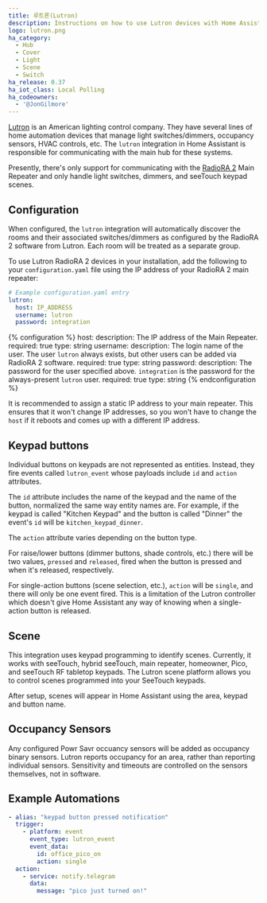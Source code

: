 ```yaml
---
title: 루트론(Lutron)
description: Instructions on how to use Lutron devices with Home Assistant.
logo: lutron.png
ha_category:
  - Hub
  - Cover
  - Light
  - Scene
  - Switch
ha_release: 0.37
ha_iot_class: Local Polling
ha_codeowners:
  - '@JonGilmore'
---
```


[Lutron](http://www.lutron.com/) is an American lighting control company. They have several lines of home automation devices that manage light switches/dimmers, occupancy sensors, HVAC controls, etc. The `lutron` integration in Home Assistant is responsible for communicating with the main hub for these systems.

Presently, there's only support for communicating with the [RadioRA 2](http://www.lutron.com/en-US/Products/Pages/WholeHomeSystems/RadioRA2/Overview.aspx) Main Repeater and only handle light switches, dimmers, and seeTouch keypad scenes.

## Configuration

When configured, the `lutron` integration will automatically discover the rooms and their associated switches/dimmers as configured by the RadioRA 2 software from Lutron. Each room will be treated as a separate group.

To use Lutron RadioRA 2 devices in your installation, add the following to your `configuration.yaml` file using the IP address of your RadioRA 2 main repeater:

``` yaml
# Example configuration.yaml entry
lutron:
  host: IP_ADDRESS
  username: lutron
  password: integration
```

{% configuration %}
host:
  description: The IP address of the Main Repeater.
  required: true
  type: string
username:
  description: The login name of the user. The user `lutron` always exists, but other users can be added via RadioRA 2 software.
  required: true
  type: string
password:
  description: The password for the user specified above. `integration` is the password for the always-present `lutron` user.
  required: true
  type: string
{% endconfiguration %}

<div class='note'>

It is recommended to assign a static IP address to your main repeater. This ensures that it won't change IP addresses, so you won't have to change the `host` if it reboots and comes up with a different IP address.

</div>

## Keypad buttons

Individual buttons on keypads are not represented as entities. Instead, they fire events called `lutron_event` whose payloads include `id` and `action` attributes.

The `id` attribute includes the name of the keypad and the name of the button, normalized the same way entity names are. For example, if the keypad is called "Kitchen Keypad" and the button is called "Dinner" the event's `id` will be `kitchen_keypad_dinner`.

The `action` attribute varies depending on the button type.

For raise/lower buttons (dimmer buttons, shade controls, etc.) there will be two values, `pressed` and `released`, fired when the button is pressed and when it's released, respectively.

For single-action buttons (scene selection, etc.), `action` will be `single`, and there will only be one event fired. This is a limitation of the Lutron controller which doesn't give Home Assistant any way of knowing when a single-action button is released.

## Scene

This integration uses keypad programming to identify scenes.  Currently, it works with seeTouch, hybrid seeTouch, main repeater, homeowner, Pico, and seeTouch RF tabletop keypads.
The Lutron scene platform allows you to control scenes programmed into your SeeTouch keypads.

After setup, scenes will appear in Home Assistant using the area, keypad and button name.

## Occupancy Sensors

Any configured Powr Savr occuancy sensors will be added as occupancy binary sensors. Lutron reports occupancy for an area, rather than reporting individual sensors. Sensitivity and timeouts are controlled on the sensors themselves, not in software.

## Example Automations

``` yaml
- alias: "keypad button pressed notification"
  trigger:
    - platform: event
      event_type: lutron_event
      event_data:
        id: office_pico_on
        action: single
  action:
    - service: notify.telegram
      data:
        message: "pico just turned on!"
```
